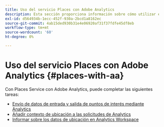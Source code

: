 ```yaml
---
title: Uso del servicio Places con Adobe Analytics
description: Esta sección proporciona información sobre cómo utilizar el servicio Places con Adobe Analytics.
exl-id: d564934b-1ecc-452f-930a-2bcd1a8162ec
source-git-commit: 4ab15ded930b31e4e06920af31f37fdfe45df8eb
workflow-type: tm+mt
source-wordcount: '60'
ht-degree: 0%

---
```


# Uso del servicio Places con Adobe Analytics {#places-with-aa}

Con Places Service con Adobe Analytics, puede completar las siguientes tareas:

* [Envío de datos de entrada y salida de puntos de interés mediante Analytics](/help/use-places-with-other-solutions/places-adobe-analytics/use-places-adobe-analytics.md)
* [Añadir contexto de ubicación a las solicitudes de Analytics](/help/use-places-with-other-solutions/places-adobe-analytics/run-reports-aa-places-data.md)
* [Informar sobre los datos de ubicación en Analytics Workspace](/help/use-places-with-other-solutions/places-adobe-analytics/run-reports-aa-places-data.md)
